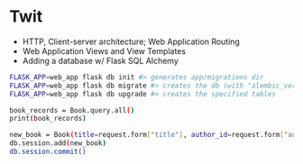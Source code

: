 # Twit

- HTTP, Client-server architecture; Web Application Routing
- Web Application Views and View Templates
- Adding a database w/ Flask SQL Alchemy

```sh
FLASK_APP=web_app flask db init #> generates app/migrations dir
FLASK_APP=web_app flask db migrate #> creates the db (with "alembic_version" table)
FLASK_APP=web_app flask db upgrade #> creates the specified tables
```

```sh
book_records = Book.query.all()
print(book_records)

new_book = Book(title=request.form["title"], author_id=request.form["author_name"])
db.session.add(new_book)
db.session.commit()
```
